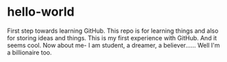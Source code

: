 # hello-world
First step towards learning GitHub. This repo is for learning things and also for storing ideas and things.
This is my first experience with GitHub. And it seems cool. 
Now about me- I am student, a dreamer, a believer...... Well I'm a billionaire too.
